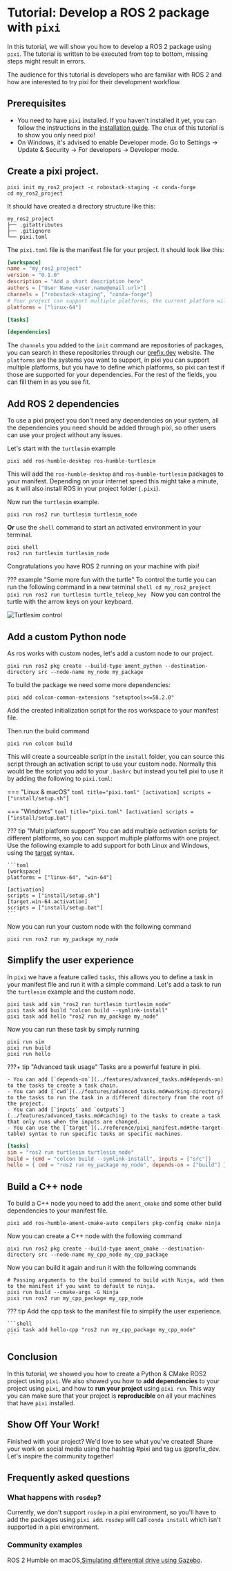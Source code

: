 # Tutorial: Develop a ROS 2 package with `pixi`

In this tutorial, we will show you how to develop a ROS 2 package using `pixi`.
The tutorial is written to be executed from top to bottom, missing steps might result in errors.

The audience for this tutorial is developers who are familiar with ROS 2 and how are interested to try pixi for their development workflow.

## Prerequisites

- You need to have `pixi` installed. If you haven't installed it yet, you can follow the instructions in the [installation guide](../index.md).
  The crux of this tutorial is to show you only need pixi!
- On Windows, it's advised to enable Developer mode. Go to Settings -> Update & Security -> For developers -> Developer mode.


## Create a pixi project.

```shell
pixi init my_ros2_project -c robostack-staging -c conda-forge
cd my_ros2_project
```

It should have created a directory structure like this:

```shell
my_ros2_project
├── .gitattributes
├── .gitignore
└── pixi.toml
```

The `pixi.toml` file is the manifest file for your project. It should look like this:

```toml title="pixi.toml"
[workspace]
name = "my_ros2_project"
version = "0.1.0"
description = "Add a short description here"
authors = ["User Name <user.name@email.url>"]
channels = ["robostack-staging", "conda-forge"]
# Your project can support multiple platforms, the current platform will be automatically added.
platforms = ["linux-64"]

[tasks]

[dependencies]
```

The `channels` you added to the `init` command are repositories of packages, you can search in these repositories through our [prefix.dev](https://prefix.dev/channels) website.
The `platforms` are the systems you want to support, in pixi you can support multiple platforms, but you have to define which platforms, so pixi can test if those are supported for your dependencies.
For the rest of the fields, you can fill them in as you see fit.

## Add ROS 2 dependencies

To use a pixi project you don't need any dependencies on your system, all the dependencies you need should be added through pixi, so other users can use your project without any issues.

Let's start with the `turtlesim` example

```shell
pixi add ros-humble-desktop ros-humble-turtlesim
```

This will add the `ros-humble-desktop` and `ros-humble-turtlesim` packages to your manifest.
Depending on your internet speed this might take a minute, as it will also install ROS in your project folder (`.pixi`).

Now run the `turtlesim` example.

```shell
pixi run ros2 run turtlesim turtlesim_node
```

**Or** use the `shell` command to start an activated environment in your terminal.

```shell
pixi shell
ros2 run turtlesim turtlesim_node
```

Congratulations you have ROS 2 running on your machine with pixi!

??? example "Some more fun with the turtle"
    To control the turtle you can run the following command in a new terminal
    ```shell
    cd my_ros2_project
    pixi run ros2 run turtlesim turtle_teleop_key
    ```
    Now you can control the turtle with the arrow keys on your keyboard.

![Turtlesim control](https://github.com/user-attachments/assets/9424c44b-b7c0-48f4-8e7d-501131e9e9e5)

## Add a custom Python node

As ros works with custom nodes, let's add a custom node to our project.

```shell
pixi run ros2 pkg create --build-type ament_python --destination-directory src --node-name my_node my_package
```

To build the package we need some more dependencies:

```shell
pixi add colcon-common-extensions "setuptools<=58.2.0"
```

Add the created initialization script for the ros workspace to your manifest file.

Then run the build command

```shell
pixi run colcon build
```

This will create a sourceable script in the `install` folder, you can source this script through an activation script to use your custom node.
Normally this would be the script you add to your `.bashrc` but instead you tell pixi to use it by adding the following to `pixi.toml`:

=== "Linux & macOS"
    ```toml title="pixi.toml"
    [activation]
    scripts = ["install/setup.sh"]
    ```

=== "Windows"
    ```toml title="pixi.toml"
    [activation]
    scripts = ["install/setup.bat"]
    ```

??? tip "Multi platform support"
    You can add multiple activation scripts for different platforms, so you can support multiple platforms with one project.
    Use the following example to add support for both Linux and Windows, using the [target](../features/multi_platform_configuration.md#activation) syntax.

    ```toml
    [workspace]
    platforms = ["linux-64", "win-64"]

    [activation]
    scripts = ["install/setup.sh"]
    [target.win-64.activation]
    scripts = ["install/setup.bat"]
    ```

Now you can run your custom node with the following command

```shell
pixi run ros2 run my_package my_node
```

## Simplify the user experience

In `pixi` we have a feature called `tasks`, this allows you to define a task in your manifest file and run it with a simple command.
Let's add a task to run the `turtlesim` example and the custom node.

```shell
pixi task add sim "ros2 run turtlesim turtlesim_node"
pixi task add build "colcon build --symlink-install"
pixi task add hello "ros2 run my_package my_node"
```

Now you can run these task by simply running

```shell
pixi run sim
pixi run build
pixi run hello
```

???+ tip "Advanced task usage"
    Tasks are a powerful feature in pixi.

    - You can add [`depends-on`](../features/advanced_tasks.md#depends-on) to the tasks to create a task chain.
    - You can add [`cwd`](../features/advanced_tasks.md#working-directory) to the tasks to run the task in a different directory from the root of the project.
    - You can add [`inputs` and `outputs`](../features/advanced_tasks.md#caching) to the tasks to create a task that only runs when the inputs are changed.
    - You can use the [`target`](../reference/pixi_manifest.md#the-target-table) syntax to run specific tasks on specific machines.

```toml
[tasks]
sim = "ros2 run turtlesim turtlesim_node"
build = {cmd = "colcon build --symlink-install", inputs = ["src"]}
hello = { cmd = "ros2 run my_package my_node", depends-on = ["build"] }
```

## Build a C++ node

To build a C++ node you need to add the `ament_cmake` and some other build dependencies to your manifest file.

```shell
pixi add ros-humble-ament-cmake-auto compilers pkg-config cmake ninja
```

Now you can create a C++ node with the following command

```shell
pixi run ros2 pkg create --build-type ament_cmake --destination-directory src --node-name my_cpp_node my_cpp_package
```

Now you can build it again and run it with the following commands

```shell
# Passing arguments to the build command to build with Ninja, add them to the manifest if you want to default to ninja.
pixi run build --cmake-args -G Ninja
pixi run ros2 run my_cpp_package my_cpp_node
```

??? tip
    Add the cpp task to the manifest file to simplify the user experience.

    ```shell
    pixi task add hello-cpp "ros2 run my_cpp_package my_cpp_node"
    ```

## Conclusion
In this tutorial, we showed you how to create a Python & CMake ROS2 project using `pixi`.
We also showed you how to **add dependencies** to your project using `pixi`, and how to **run your project** using `pixi run`.
This way you can make sure that your project is **reproducible** on all your machines that have `pixi` installed.

## Show Off Your Work!
Finished with your project?
We'd love to see what you've created!
Share your work on social media using the hashtag #pixi and tag us @prefix_dev.
Let's inspire the community together!

## Frequently asked questions

### What happens with `rosdep`?

Currently, we don't support `rosdep` in a pixi environment, so you'll have to add the packages using `pixi add`.
`rosdep` will call `conda install` which isn't supported in a pixi environment.


### Community examples
ROS 2 Humble on macOS,[Simulating differential drive using Gazebo](https://medium.com/@davisogunsina/ros-2-macos-support-installing-and-running-ros-2-on-macos-79039d1d3655).
